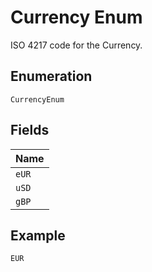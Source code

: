 
# Currency Enum

ISO 4217 code for the Currency.

## Enumeration

`CurrencyEnum`

## Fields

| Name |
|  --- |
| `eUR` |
| `uSD` |
| `gBP` |

## Example

```
EUR
```

